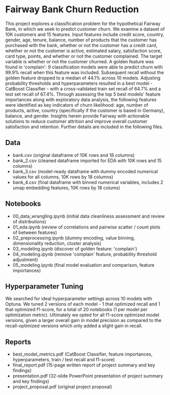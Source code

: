 # Fairway Bank Churn Reduction

This project explores a classification problem for the hypothetical Fairway Bank, in which we seek to predict customer churn. We examine a dataset of 10K customers and 15 features. Input features include credit score, country, gender, age, tenure, balance, number of products that the customer has purchased with the bank, whether or not the customer has a credit card, whether or not the customer is active, estimated salary, satisfaction score, card type, points, and whether or not the customer complained. The target variable is whether or not the customer churned. A golden feature was found in 'complain': 9 classification models were able to predict churn with 99.9% recall when this feature was included. Subsequent recall without the golden feature dropped to a median of 44.1% across 10 models. Adjusting probability thresholds and hyperparameters resulted in a best model - CatBoost Classifier - with a cross-validated train set recall of 64.7% and a test set recall of 67.4%. Through assessing the top 5 best models' feature importances along with exploratory data analysis, the following features were identified as key indicators of churn likelihood: age, number of products, active, country (specifically if the customer is based in Germany), balance, and gender. Insights herein provide Fairway with actionable solutions to reduce customer attrition and improve overall customer satisfaction and retention. Further details are included in the following files.

## Data

- bank.csv (original dataframe of 10K rows and 18 columns)
- bank_2.csv (cleaned dataframe imported for EDA with 10K rows and 15 columns)
- bank_3.csv (model-ready dataframe with dummy encoded numerical values for all columns, 10K rows by 18 columns)
- bank_4.csv (final dataframe with binned numerical variables, includes 2 umap embedding features, 10K rows by 18 colums)

## Notebooks

- 00_data_wrangling.ipynb (initial data cleanliness assessment and review of distributions)
- 01_eda.ipynb (review of correlations and pairwise scatter / count plots of between features)
- 02_preprocessing.ipynb (dummy encoding, value binning, dimensionality reduction, cluster analysis)
- 03_modeling.ipynb (discover of golden feature: 'complain')
- 04_modeling.ipynb (remove 'complain' feature, probability threshold adjustment)
- 05_modeling.ipynb (final model evaluation and comparison, feature importances)

## Hyperparameter Tuning

We searched for ideal hyperparameter settings across 10 models with Optuna. We tuned 2 versions of each model - 1 that optimized recall and 1 that optimized f1-score, for a total of 20 notebooks (1 per model per optimization metric). Ultimately we opted for all f1-score optimized model versions, given a larger overall gain in model precision as compared to the recall-optimized versions which only added a slight gain in recall.

## Reports

- best_model_metrics.pdf (CatBoost Classifier, feature importances, hyperparameters, train / test recall and f1-score)
- final_report.pdf (15-page written report of project summary and key findings)
- presentation.pdf (32-slide PowerPoint presentation of project summary and key findings)
- project_proposal.pdf (original project proposal)
